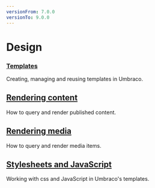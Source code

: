 ```yaml
---
versionFrom: 7.0.0
versionTo: 9.0.0
---
```


# Design

### [Templates](Templates/)
Creating, managing and reusing templates in Umbraco.

## [Rendering content](Rendering-Content/)
How to query and render published content.

## [Rendering media](Rendering-Media/)
How to query and render media items.

## [Stylesheets and JavaScript](Stylesheets-JavaScript/)
Working with css and JavaScript in Umbraco's templates.
